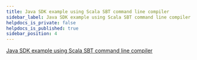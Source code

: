 ```yaml
---
title: Java SDK example using Scala SBT command line compiler
sidebar_label: Java SDK example using Scala SBT command line compiler
helpdocs_is_private: false
helpdocs_is_published: true
sidebar_position: 4
---
```


<p>
  <button hidden style={{borderRadius:'8px', border:'1px', fontFamily:'Courier New', fontWeight:'800', textAlign:'left'}}> help.split.io link: https://help.split.io/hc/en-us/articles/360033802412-Java-SDK-Example-using-Scala-SBT-command-line-compiler </button>
</p>

[Java SDK example using Scala SBT command line compiler](https://github.com/Split-Community/Split-SDKs-Examples/tree/main/java-sdk-with-scala)